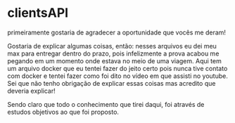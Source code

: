 # clientsAPI

primeiramente gostaria de agradecer a oportunidade que vocês me deram!

Gostaria de explicar algumas coisas, então: nesses arquivos eu dei meu max para entregar dentro do prazo, pois infelizmente a prova acabou me pegando em um momento onde estava no meio de uma viagem. Aqui tem um arquivo docker que eu tentei fazer do jeito certo pois nunca tive contato com docker e tentei fazer como foi dito no vídeo em que assisti no youtube. Sei que não tenho obrigação de explicar essas coisas mas acredito que deveria explicar! 

Sendo claro que todo o conhecimento que tirei daqui, foi através de estudos objetivos ao que foi proposto.
